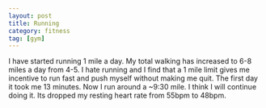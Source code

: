 ```yaml
---
layout: post
title: Running
category: fitness
tag: [gym]
---
```

I have started running 1 mile a day. My total walking has increased to 6-8 miles a day from 4-5. I hate running and I find that a 1 mile limit gives me incentive to run fast and push myself without making me quit. The first day it took me 13 minutes. Now I run around a ~9:30 mile. I think I will continue doing it. Its dropped my resting heart rate from 55bpm to 48bpm.